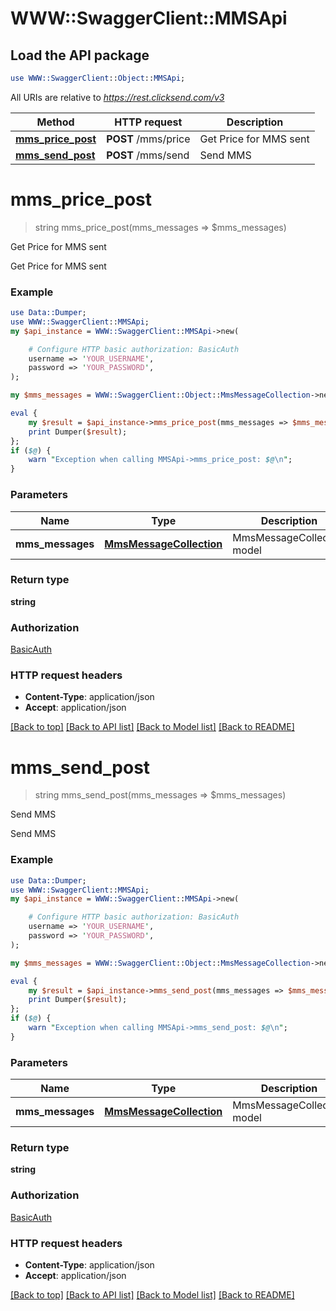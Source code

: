 # WWW::SwaggerClient::MMSApi

## Load the API package
```perl
use WWW::SwaggerClient::Object::MMSApi;
```

All URIs are relative to *https://rest.clicksend.com/v3*

Method | HTTP request | Description
------------- | ------------- | -------------
[**mms_price_post**](MMSApi.md#mms_price_post) | **POST** /mms/price | Get Price for MMS sent
[**mms_send_post**](MMSApi.md#mms_send_post) | **POST** /mms/send | Send MMS


# **mms_price_post**
> string mms_price_post(mms_messages => $mms_messages)

Get Price for MMS sent

Get Price for MMS sent

### Example 
```perl
use Data::Dumper;
use WWW::SwaggerClient::MMSApi;
my $api_instance = WWW::SwaggerClient::MMSApi->new(

    # Configure HTTP basic authorization: BasicAuth
    username => 'YOUR_USERNAME',
    password => 'YOUR_PASSWORD',
);

my $mms_messages = WWW::SwaggerClient::Object::MmsMessageCollection->new(); # MmsMessageCollection | MmsMessageCollection model

eval { 
    my $result = $api_instance->mms_price_post(mms_messages => $mms_messages);
    print Dumper($result);
};
if ($@) {
    warn "Exception when calling MMSApi->mms_price_post: $@\n";
}
```

### Parameters

Name | Type | Description  | Notes
------------- | ------------- | ------------- | -------------
 **mms_messages** | [**MmsMessageCollection**](MmsMessageCollection.md)| MmsMessageCollection model | 

### Return type

**string**

### Authorization

[BasicAuth](../README.md#BasicAuth)

### HTTP request headers

 - **Content-Type**: application/json
 - **Accept**: application/json

[[Back to top]](#) [[Back to API list]](../README.md#documentation-for-api-endpoints) [[Back to Model list]](../README.md#documentation-for-models) [[Back to README]](../README.md)

# **mms_send_post**
> string mms_send_post(mms_messages => $mms_messages)

Send MMS

Send MMS

### Example 
```perl
use Data::Dumper;
use WWW::SwaggerClient::MMSApi;
my $api_instance = WWW::SwaggerClient::MMSApi->new(

    # Configure HTTP basic authorization: BasicAuth
    username => 'YOUR_USERNAME',
    password => 'YOUR_PASSWORD',
);

my $mms_messages = WWW::SwaggerClient::Object::MmsMessageCollection->new(); # MmsMessageCollection | MmsMessageCollection model

eval { 
    my $result = $api_instance->mms_send_post(mms_messages => $mms_messages);
    print Dumper($result);
};
if ($@) {
    warn "Exception when calling MMSApi->mms_send_post: $@\n";
}
```

### Parameters

Name | Type | Description  | Notes
------------- | ------------- | ------------- | -------------
 **mms_messages** | [**MmsMessageCollection**](MmsMessageCollection.md)| MmsMessageCollection model | 

### Return type

**string**

### Authorization

[BasicAuth](../README.md#BasicAuth)

### HTTP request headers

 - **Content-Type**: application/json
 - **Accept**: application/json

[[Back to top]](#) [[Back to API list]](../README.md#documentation-for-api-endpoints) [[Back to Model list]](../README.md#documentation-for-models) [[Back to README]](../README.md)

